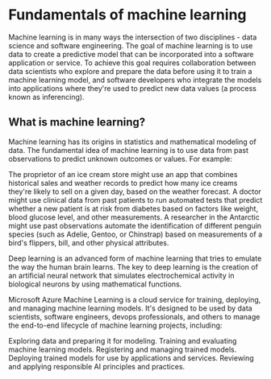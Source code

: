 # Fundamentals of machine learning

Machine learning is in many ways the intersection of two disciplines - data science and software engineering. The goal of machine learning is to use data to create a predictive model that can be incorporated into a software application or service. To achieve this goal requires collaboration between data scientists who explore and prepare the data before using it to train a machine learning model, and software developers who integrate the models into applications where they're used to predict new data values (a process known as inferencing).

## What is machine learning?

Machine learning has its origins in statistics and mathematical modeling of data. The fundamental idea of machine learning is to use data from past observations to predict unknown outcomes or values. For example:

The proprietor of an ice cream store might use an app that combines historical sales and weather records to predict how many ice creams they're likely to sell on a given day, based on the weather forecast.
A doctor might use clinical data from past patients to run automated tests that predict whether a new patient is at risk from diabetes based on factors like weight, blood glucose level, and other measurements.
A researcher in the Antarctic might use past observations automate the identification of different penguin species (such as Adelie, Gentoo, or Chinstrap) based on measurements of a bird's flippers, bill, and other physical attributes.

Deep learning is an advanced form of machine learning that tries to emulate the way the human brain learns. The key to deep learning is the creation of an artificial neural network that simulates electrochemical activity in biological neurons by using mathematical functions.

Microsoft Azure Machine Learning is a cloud service for training, deploying, and managing machine learning models. It's designed to be used by data scientists, software engineers, devops professionals, and others to manage the end-to-end lifecycle of machine learning projects, including:

Exploring data and preparing it for modeling.
Training and evaluating machine learning models.
Registering and managing trained models.
Deploying trained models for use by applications and services.
Reviewing and applying responsible AI principles and practices.
